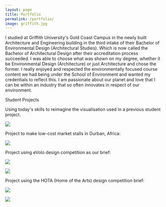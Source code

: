 ```yaml
---
layout: page
title: Portfolio
permalink: /portfolio/
image: griffith.jpg
---
```


I studied at Griffith University's Gold Coast Campus in the newly built Architecture and Engineering building in the third intake of their Bachelor of Environmental Design (Architectural Studies). Which is now called the Bachelor of Architectural Design after their accreditation process succeeded. 
I was able to choose what was shown on my degree, whether it be Environmental Design (Architecture) or just Architecture and chose the former. I really enjoyed and respected the environmentally focused course content we had being under the School of Environment and wanted my credentials to reflect this. I am passionate about our planet and love that I can be within an industry that so often innovates in respect of our environment. 

Student Projects

Using today's skills to reimagine the visualisation used in a previous student project.

![]({{site.baseurl}}/img/africavis.jpg)

Project to make low-cost market stalls in Durban, Africa:

![]({{site.baseurl}}/img/africa.jpg)

Project using eVolo design competition as our brief:

![]({{site.baseurl}}/img/evolo1.jpg)

![]({{site.baseurl}}/img/evolo2.jpg)

Project using the HOTA (Home of the Arts) design competition brief:

![]({{site.baseurl}}/img/bridge1.jpg)

![]({{site.baseurl}}/img/bridge2.jpg)
